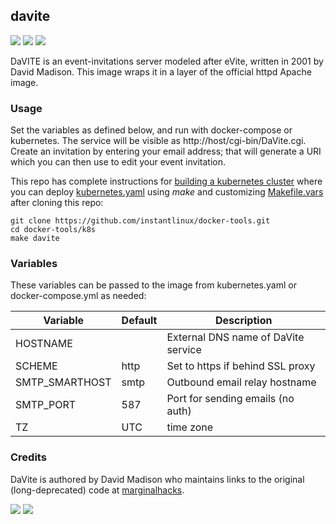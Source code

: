 ## davite
[![](https://images.microbadger.com/badges/version/instantlinux/davite.svg)](https://microbadger.com/images/instantlinux/davite "Version badge") [![](https://images.microbadger.com/badges/image/instantlinux/davite.svg)](https://microbadger.com/images/instantlinux/davite "Image badge") [![](https://images.microbadger.com/badges/commit/instantlinux/davite.svg)](https://microbadger.com/images/instantlinux/davite "Commit badge")

DaVITE is an event-invitations server modeled after eVite, written in
2001 by David Madison. This image wraps it in a layer of the official
httpd Apache image.

### Usage
Set the variables as defined below, and run with docker-compose or
kubernetes. The service will be visible as
http://host/cgi-bin/DaVite.cgi. Create an invitation by entering your
email address; that will generate a URI which you can then use to edit
your event invitation.

This repo has complete instructions for
[building a kubernetes cluster](https://github.com/instantlinux/docker-tools/blob/master/k8s/README.md) where you can deploy [kubernetes.yaml](https://github.com/instantlinux/docker-tools/blob/master/images/davite/kubernetes.yaml) using _make_ and customizing [Makefile.vars](https://github.com/instantlinux/docker-tools/blob/master/k8s/Makefile.vars) after cloning this repo:
~~~
git clone https://github.com/instantlinux/docker-tools.git
cd docker-tools/k8s
make davite
~~~

### Variables

These variables can be passed to the image from kubernetes.yaml or docker-compose.yml as needed:

| Variable | Default | Description |
| -------- | ------- | ----------- |
| HOSTNAME | | External DNS name of DaVite service |
| SCHEME | http | Set to https if behind SSL proxy |
| SMTP_SMARTHOST | smtp | Outbound email relay hostname |
| SMTP_PORT | 587 | Port for sending emails (no auth) |
| TZ | UTC | time zone |

### Credits

DaVite is authored by David Madison who maintains links to the
original (long-deprecated) code at [marginalhacks](http://marginalhacks.com/Hacks/DaVite).

[![](https://images.microbadger.com/badges/license/instantlinux/davite.svg)](https://microbadger.com/images/instantlinux/davite "License badge") [![](https://img.shields.io/badge/code-instantlinux%2Fdocker_tools-blue.svg)](https://github.com/instantlinux/docker-tools/tree/master/images/davite/src "Code repo")
